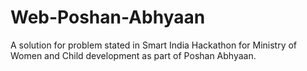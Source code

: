   # Web-Poshan-Abhyaan

A solution for problem stated in Smart India Hackathon for Ministry of Women and Child development as part of Poshan Abhyaan.

